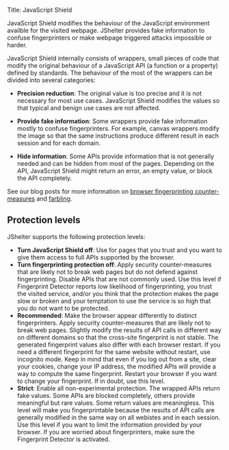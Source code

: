 Title: JavaScript Shield

JavaScript Shield modifies the behaviour of the JavaScript environment availble for the visited webpage. JShelter provides fake information to confuse fingerprinters or make webpage triggered attacks impossible or harder.

JavaScript Shield internally consists of wrappers, small pieces of code that modify the original behaviour of a JavaScript API (a function or a property) defined by standards. The behaviour of the most of the wrappers can be divided into several categories:

* **Precision reduction**: The original value is too precise and it is not necessary for most use cases. JavaScript Shield modifies the values so that typical and benign use cases are not affected.

* **Provide fake information**: Some wrappers provide fake information mostly to confuse fingerprinters. For example, canvas wrappers modify the image so that the same instructions produce different result in each session and for each domain.

* **Hide information**: Some APIs provide information that is not generally needed and can be hidden from most of the pages. Depending on the API, JavaScript Shield might return an error, an empty value, or block the API completely.

See our blog posts for more information on [browser fingerprinting counter-measures](/fingerprinting/) and [farbling](/farbling/).

## Protection levels

JShelter supports the following protection levels:

* **Turn JavaScript Shield off**: Use for pages that you trust and you want to give them access to full APIs supported by the browser.
* **Turn fingerprinting protection off**: Apply security counter-measures that are likely not to break web pages but do not defend against fingerprinting. Disable APIs that are not commonly used. Use this level if Fingerprint Detector reports low likelihood of fingerprinting, you trust the visited service, and/or you think that the protection makes the page slow or broken and your temptation to use the service is so high that you do not want to be protected.
* **Recommended**: Make the browser appear differently to distinct fingerprinters. Apply security counter-measures that are likely not to break web pages. Slightly modify the results of API calls in different way on different domains so that the cross-site fingerprint is not stable. The generated fingerprint values also differ with each browser restart. If you need a different fingerprint for the same website without restart, use incognito mode. Keep in mind that even if you log out from a site, clear your cookies, change your IP address, the modified APIs will provide a way to compute the same fingerprint. Restart your browser if you want to change your fingerprint. If in doubt, use this level.
* **Strict**: Enable all non-experimental protection. The wrapped APIs return fake values. Some APIs are blocked completely, others provide meaningful but rare values. Some return values are meaningless. This level will make you fingerprintable because the results of API calls are generally modified in the same way on all webistes and in each session. Use this level if you want to limit the information provided by your browser. If you are worried about fingerprinters, make sure the Fingerprint Detector is activated.
